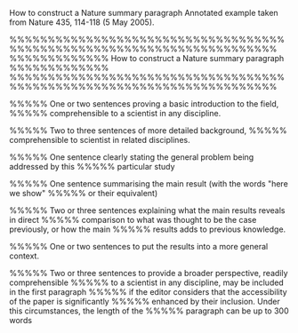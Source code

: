 How to construct a Nature summary paragraph
Annotated example taken from Nature 435, 114-118 (5 May 2005).


%%%%%%%%%%%%%%%%%%%%%%%%%%%%%%%%%%%%%%%%%%%%%%%%%%%%%%%%%%%%%%%%%%%%%%%
%%%%%%%%%%%%% How to construct a Nature summary paragraph %%%%%%%%%%%%%
%%%%%%%%%%%%%%%%%%%%%%%%%%%%%%%%%%%%%%%%%%%%%%%%%%%%%%%%%%%%%%%%%%%%%%%

%%%%% One or two sentences proving a basic introduction to the field,
%%%%% comprehensible to a scientist in any discipline.

%%%%% Two to three sentences of more detailed background,
%%%%% comprehensible to scientist in related disciplines.

%%%%% One sentence clearly stating the general problem being addressed by this
%%%%% particular study

%%%%% One sentence summarising the main result (with the words "here we show"
%%%%% or their equivalent)

%%%%% Two or three sentences explaining what the main results reveals in direct
%%%%% comparison to what was thought to be the case previously, or how the main
%%%%% results adds to previous knowledge.

%%%%% One or two sentences to put the results into a more general context.

%%%%% Two or three sentences to provide a broader perspective, readily comprehensible
%%%%% to a scientist in any discipline, may be included in the first paragraph
%%%%% if the editor considers that the accessibility of the paper is significantly
%%%%% enhanced by their inclusion. Under this circumstances, the length of the
%%%%% paragraph can be up to 300 words
